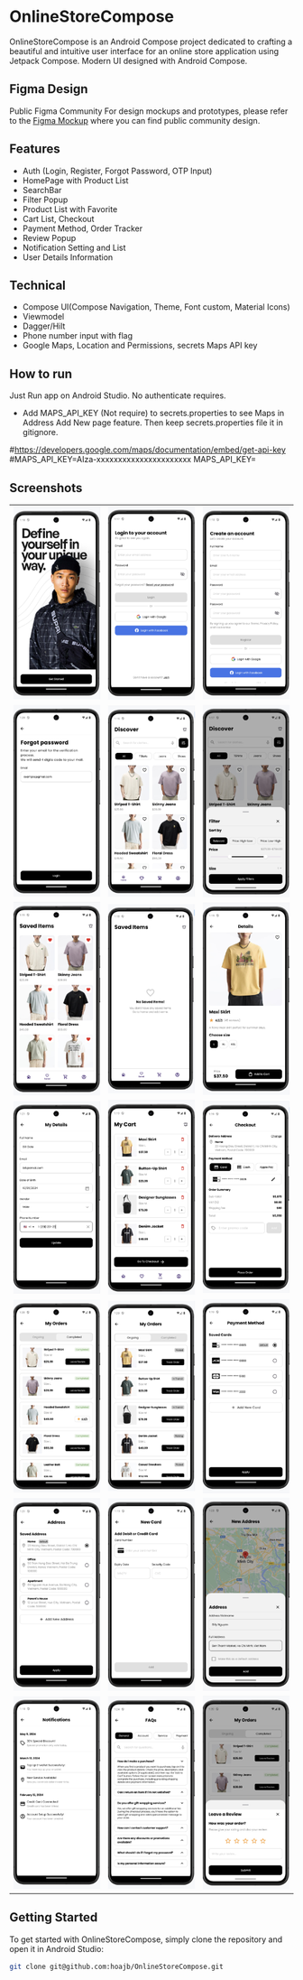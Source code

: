 # OnlineStoreCompose

OnlineStoreCompose is an Android Compose project dedicated to crafting a beautiful and intuitive
user interface for an online store application using Jetpack Compose.
Modern UI designed with Android Compose.

## Figma Design
Public Figma Community
For design mockups and prototypes, please refer to
the [Figma Mockup](https://www.figma.com/file/1AlIWGpEbtPmpOdApSDTZT/Spotify-Ecommerce-%3D-Creative-Modern-Mobile-Application-Ui-Design-Kit-(Preview)?type=design&node-id=0-1&mode=design&t=k5nmA5bBnrOmxBfV-0
) where you can find public community design.

## Features

- Auth (Login, Register, Forgot Password, OTP Input)
- HomePage with Product List
- SearchBar
- Filter Popup
- Product List with Favorite
- Cart List, Checkout
- Payment Method, Order Tracker
- Review Popup
- Notification Setting and List
- User Details Information

## Technical

- Compose UI(Compose Navigation, Theme, Font custom, Material Icons)
- Viewmodel
- Dagger/Hilt
- Phone number input with flag
- Google Maps, Location and Permissions, secrets Maps API key

## How to run
Just Run app on Android Studio. No authenticate requires.

- Add MAPS_API_KEY (Not require) to secrets.properties to see Maps in Address Add New page feature. Then keep secrets.properties file it in gitignore.

#https://developers.google.com/maps/documentation/embed/get-api-key
#MAPS_API_KEY=AIza-xxxxxxxxxxxxxxxxxxxxxx
MAPS_API_KEY=

## Screenshots

<table>
  <tr>
    <td><img src="https://github.com/hoajb/OnlineStoreCompose/blob/master/screenshoots/Onboarding.jpg" alt="Login" width="200"></td>
    <td><img src="https://github.com/hoajb/OnlineStoreCompose/blob/master/screenshoots/Login.jpg" alt="Login" width="200"></td>
    <td><img src="https://github.com/hoajb/OnlineStoreCompose/blob/master/screenshoots/Register.jpg" alt="Register" width="200"></td>
  </tr>
  <tr>
    <td><img src="https://github.com/hoajb/OnlineStoreCompose/blob/master/screenshoots/ResetPassword.jpg" alt="ResetPassword" width="200"></td>
    <td><img src="https://github.com/hoajb/OnlineStoreCompose/blob/master/screenshoots/Home.jpg" alt="Home" width="200"></td>
    <td><img src="https://github.com/hoajb/OnlineStoreCompose/blob/master/screenshoots/Filter.jpg" alt="Filter" width="200"></td>
  </tr>
  <tr>
    <td><img src="https://github.com/hoajb/OnlineStoreCompose/blob/master/screenshoots/Saved.jpg" alt="Saved" width="200"></td>
    <td><img src="https://github.com/hoajb/OnlineStoreCompose/blob/master/screenshoots/EmptyPage.jpg" alt="EmptyPage" width="200"></td>
    <td><img src="https://github.com/hoajb/OnlineStoreCompose/blob/master/screenshoots/Details.jpg" alt="Details" width="200"></td>
  </tr>
  <tr>
    <td><img src="https://github.com/hoajb/OnlineStoreCompose/blob/master/screenshoots/MyDetails.jpg" alt="MyDetails" width="200"></td>
    <td><img src="https://github.com/hoajb/OnlineStoreCompose/blob/master/screenshoots/Cartd.jpg" alt="Cartd" width="200"></td>
    <td><img src="https://github.com/hoajb/OnlineStoreCompose/blob/master/screenshoots/Checkout.jpg" alt="Checkout" width="200"></td>
  </tr>
  <tr>
    <td><img src="https://github.com/hoajb/OnlineStoreCompose/blob/master/screenshoots/OrderCompleted.jpg" alt="OrderCompleted" width="200"></td>
    <td><img src="https://github.com/hoajb/OnlineStoreCompose/blob/master/screenshoots/OrderOngoing.jpg" alt="OrderOngoing" width="200"></td>
    <td><img src="https://github.com/hoajb/OnlineStoreCompose/blob/master/screenshoots/Payment.jpg" alt="Payment" width="200"></td>
  </tr>
  <tr>
    <td><img src="https://github.com/hoajb/OnlineStoreCompose/blob/master/screenshoots/Address.jpg" alt="Address" width="200"></td>
    <td><img src="https://github.com/hoajb/OnlineStoreCompose/blob/master/screenshoots/CardInput.jpg" alt="CardInput" width="200"></td>
    <td><img src="https://github.com/hoajb/OnlineStoreCompose/blob/master/screenshoots/NewAddress.jpg" alt="NewAddress" width="200"></td>
  </tr>
  <tr>
    <td><img src="https://github.com/hoajb/OnlineStoreCompose/blob/master/screenshoots/Notification.jpg" alt="Notification" width="200"></td>
    <td><img src="https://github.com/hoajb/OnlineStoreCompose/blob/master/screenshoots/FAQs.jpg" alt="FAQs" width="200"></td>
    <td><img src="https://github.com/hoajb/OnlineStoreCompose/blob/master/screenshoots/Review.jpg" alt="Review" width="200"></td>
  </tr>
</table>


## Getting Started

To get started with OnlineStoreCompose, simply clone the repository and open it in Android Studio:

```bash
git clone git@github.com:hoajb/OnlineStoreCompose.git
